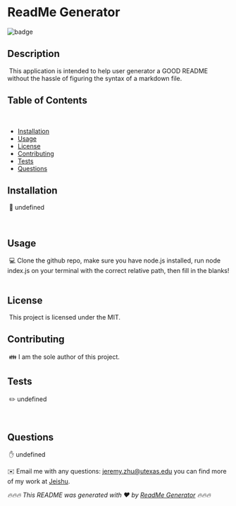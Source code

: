 # ReadMe Generator
![badge](https://img.shields.io/badge/license-MIT-brightgreen)
​
## Description
​
This application is intended to help user generator a GOOD README without the hassle of figuring the syntax of a markdown file.
​
## Table of Contents 
​
* [Installation](#installation)
​
* [Usage](#usage)
​
* [License](#license)
​
* [Contributing](#contributing)
​
* [Tests](#tests)
​
* [Questions](#questions)
​
## Installation
​
💾 undefined

​
## Usage
​
💻 Clone the github repo, make sure you have node.js installed, run node index.js on your terminal with the correct relative path, then fill in the blanks!
​
## License
​
This project is licensed under the MIT.

## Contributing
​
👪 I am the sole author of this project.
​
## Tests
​
✏️ undefined

​
## Questions
​
✋ undefined

✉️ Email me with any questions: jeremy.zhu@utexas.edu
you can find more of my work at [Jeishu](jeishu.github.io).


_🔥🔥🔥 This README was generated with ❤️ by [ReadMe Generator](https://github.com/jeishu/readme-generator) 🔥🔥🔥_